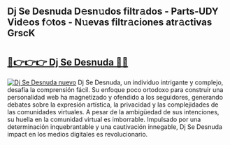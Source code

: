## Dj Se Desnuda D𝚎sn𝚞dos filtr𝚊dos - Parts-UDY Vid𝚎os f𝚘tos - N𝚞evas filtr𝚊ciones atr𝚊ctivas GrscK

# <h2><a href="http://mb7ytc.tromn.icu/?c=Dj+Se+Desnuda">🔗👉👉👉 Dj Se Desnuda 🔗🔗</a></h2>

[![Dj Se Desnuda nuevo](https://i.imgur.com/pEAQMta.gif)](http://mb7ytc.tromn.icu/?c=Dj+Se+Desnuda)
Dj Se Desnuda, un individuo intrigante y complejo, desafía la comprensión fácil. Su enfoque poco ortodoxo para construir una personalidad web ha magnetizado y ofendido a los seguidores, generando debates sobre la expresión artística, la privacidad y las complejidades de las comunidades virtuales. A pesar de la ambigüedad de sus intenciones, su huella en la comunidad virtual es imborrable. Impulsado por una determinación inquebrantable y una cautivación innegable, Dj Se Desnuda impact en los medios digitales es revolucionario.
